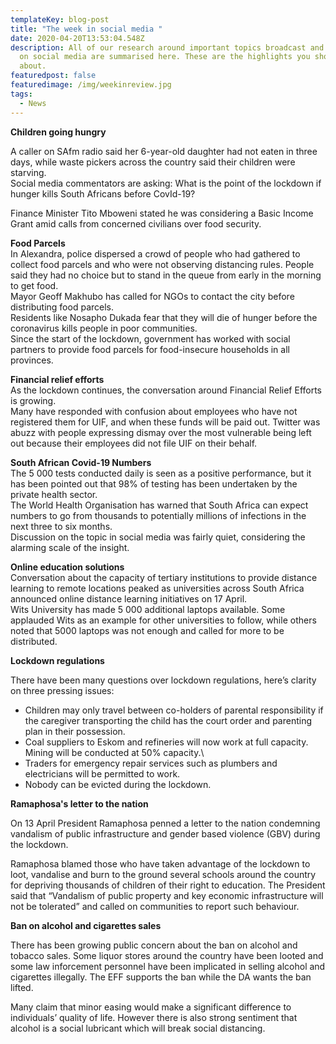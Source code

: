 ```yaml
---
templateKey: blog-post
title: "The week in social media "
date: 2020-04-20T13:53:04.548Z
description: All of our research around important topics broadcast and discussed
  on social media are summarised here. These are the highlights you should know
  about.
featuredpost: false
featuredimage: /img/weekinreview.jpg
tags:
  - News
---
```



**Children going hungry**

A caller on SAfm radio said her 6-year-old daughter had not eaten in three days, while waste pickers across the country said their children were starving.\
Social media commentators are asking: What is the point of the lockdown if hunger kills South Africans before CovId-19?

Finance Minister Tito Mboweni stated he was considering a Basic Income Grant amid calls from concerned civilians over food security.

**Food Parcels**\
In Alexandra, police dispersed a crowd of people who had gathered to collect food parcels and who were not observing distancing rules. People said they had no choice but to stand in the queue from early in the morning to get food.\
Mayor Geoff Makhubo has called for NGOs to contact the city before distributing food parcels.\
Residents like Nosapho Dukada fear that they will die of hunger before the coronavirus kills people in poor communities.\
Since the start of the lockdown, government has worked with social partners to provide food parcels for food-insecure households in all provinces.

**Financial relief efforts**\
As the lockdown continues, the conversation around Financial Relief Efforts is growing.\
Many have responded with confusion about employees who have not registered them for UIF, and when these funds will be paid out. Twitter was abuzz with people expressing dismay over the most vulnerable being left out because their employees did not file UIF on their behalf.

**South African Covid-19 Numbers**\
The 5 000 tests conducted daily is seen as a positive performance, but it has been pointed out that 98% of testing has been undertaken by the private health sector.\
The World Health Organisation has warned that South Africa can expect numbers to go from thousands to potentially millions of infections in the next three to six months.\
Discussion on the topic in social media was fairly quiet, considering the alarming scale of the insight.

**Online education solutions**\
Conversation about the capacity of tertiary institutions to provide distance learning to remote locations peaked as universities across South Africa announced online distance learning initiatives on 17 April.\
Wits University has made 5 000 additional laptops available. Some applauded Wits as an example for other universities to follow, while others noted that 5000 laptops was not enough and called for more to be distributed.

**Lockdown regulations**

There have been many questions over lockdown regulations, here’s clarity on three pressing issues:

* Children may only travel between co-holders of parental responsibility if the caregiver transporting the child has the court order and parenting plan in their possession.
* Coal suppliers to Eskom and refineries will now work at full capacity. Mining will be conducted at 50% capacity.\
* Traders for emergency repair services such as plumbers and electricians will be permitted to work.
* Nobody can be evicted during the lockdown.



**Ramaphosa's letter to the nation**

On 13 April President Ramaphosa penned a letter to the nation condemning vandalism of public infrastructure and gender based violence (GBV) during the lockdown.

Ramaphosa blamed those who have taken advantage of the lockdown to loot, vandalise and burn to the ground several schools around the country for depriving thousands of children of their right to education. The President said that “Vandalism of public property and key economic infrastructure will not be tolerated” and called on communities to report such behaviour.

**Ban on alcohol and cigarettes sales**

There has been growing public concern about the ban on alcohol and tobacco sales. Some liquor stores around the country have been looted and some law inforcement personnel have been implicated in selling alcohol and cigarettes illegally. The EFF supports the ban while the DA wants the ban lifted.

Many claim that minor easing would make a significant difference to individuals’ quality of life. However there is also strong sentiment that alcohol is a social lubricant which will break social distancing.